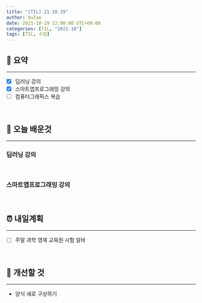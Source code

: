 ```yaml
---
title: "[TIL] 21.10.29"
author: 9uTae
date: 2021-10-29 22:00:00 UTC+09:00
categories: [TIL, "2021.10"]
tags: [TIL, 수업]
---
```


## 🏁 요약

---

- [x] 딥러닝 강의
- [x] 스마트앱프로그래밍 강의
- [ ] 컴퓨터그래픽스 복습

<br>

## 📑 오늘 배운것

---

### 딥러닝 강의

<br>

### 스마트앱프로그래밍 강의

<br>

## ⏰ 내일계획

---

- [ ] 주말 과학 영재 교육원 시험 알바

<br>

## 🧷 개선할 것

---

- 양식 새로 구상하기

<br>